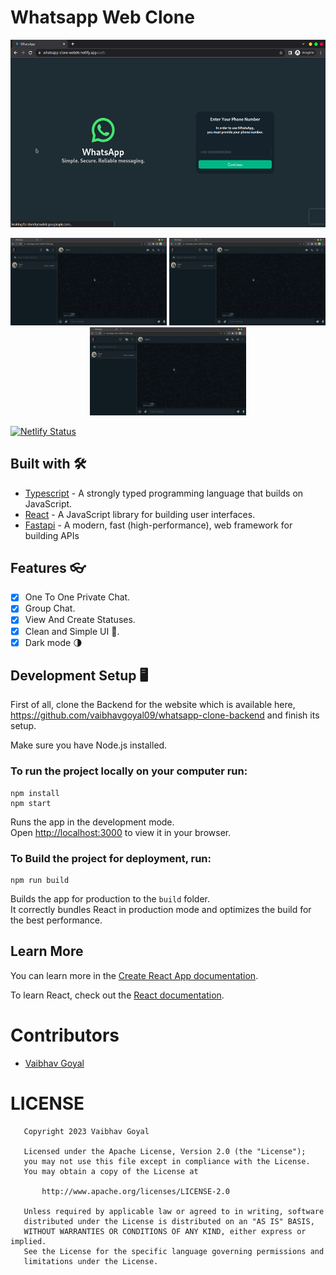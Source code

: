 # Whatsapp Web Clone

<p align="center">
<img src="images/Screenshot_2023-02-28_11-13-47.png" height="300"/>
</p>
<p align="center">
<img src="images/Screenshot_2023-02-28_11-12-15.png" width="250" /> 
<img src="images/Screenshot_2023-02-28_11-12-15.png" width="250" />
<img src="images/Screenshot_2023-02-28_11-12-15.png" width="250" />
</p>

[![Netlify Status](https://api.netlify.com/api/v1/badges/d27d80bb-5002-4b75-944c-b431f59ea529/deploy-status)](https://app.netlify.com/sites/whatsapp-clone-web09/deploys)

## Built with 🛠

- [Typescript](https://www.typescriptlang.org/) - A strongly typed programming language that builds on JavaScript.
- [React](https://reactjs.org/) - A JavaScript library for building user interfaces.
- [Fastapi](https://fastapi.tiangolo.com/) - A modern, fast (high-performance), web framework for building APIs

## Features 👓

- [x] One To One Private Chat.
- [x] Group Chat.
- [x] View And Create Statuses.
- [x] Clean and Simple UI 🎨.
- [x] Dark mode 🌗

## Development Setup 🖥

First of all, clone the Backend for the website which is available here, https://github.com/vaibhavgoyal09/whatsapp-clone-backend and finish its setup.

Make sure you have Node.js installed.

### To run the project locally on your computer run:

```
npm install
npm start
```

Runs the app in the development mode.\
Open [http://localhost:3000](http://localhost:3000) to view it in your browser.

### To Build the project for deployment, run:

```
npm run build
```

Builds the app for production to the `build` folder.\
It correctly bundles React in production mode and optimizes the build for the best performance.

## Learn More

You can learn more in the [Create React App documentation](https://facebook.github.io/create-react-app/docs/getting-started).

To learn React, check out the [React documentation](https://reactjs.org/).

# Contributors

- [Vaibhav Goyal](https://github.com/vaibhavgoyal09)

# LICENSE
```
   Copyright 2023 Vaibhav Goyal

   Licensed under the Apache License, Version 2.0 (the "License");
   you may not use this file except in compliance with the License.
   You may obtain a copy of the License at

       http://www.apache.org/licenses/LICENSE-2.0

   Unless required by applicable law or agreed to in writing, software
   distributed under the License is distributed on an "AS IS" BASIS,
   WITHOUT WARRANTIES OR CONDITIONS OF ANY KIND, either express or implied.
   See the License for the specific language governing permissions and
   limitations under the License.
```